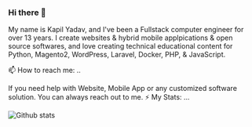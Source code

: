 ### Hi there 👋

My name is Kapil Yadav, and I've been a Fullstack computer engineer for over 13 years. I create websites & hybrid mobile applpications & open source softwares, and love creating technical educational content for Python, Magento2, WordPress, Laravel, Docker, PHP, & JavaScript.

📫 How to reach me: ..

If you need help with Website, Mobile App or any customized software solution. You can always reach out to me.
⚡ My Stats: ...

![Github stats](https://github-readme-stats.vercel.app/api?username=lpkapil)


<!--
**lpkapil/lpkapil** is a ✨ _special_ ✨ repository because its `README.md` (this file) appears on your GitHub profile.

Here are some ideas to get you started:

- 🔭 I’m currently working on ...
- 🌱 I’m currently learning ...
- 👯 I’m looking to collaborate on ...
- 🤔 I’m looking for help with ...
- 💬 Ask me about ...
- 📫 How to reach me: ...
- 😄 Pronouns: ...
- ⚡ Fun fact: ...
-->
